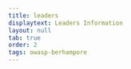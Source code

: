 ```yaml
---
title: leaders
displaytext: Leaders Information
layout: null
tab: true
order: 2
tags: owasp-berhampore
---
```


